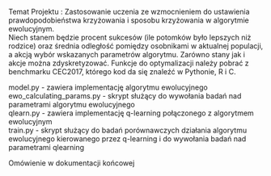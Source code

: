 Temat Projektu : Zastosowanie uczenia ze wzmocnieniem do ustawienia prawdopodobieństwa krzyżowania i sposobu krzyżowania w algorytmie ewolucyjnym. <br>
Niech stanem będzie procent sukcesów (ile potomków było lepszych niż rodzice) oraz średnia odległość pomiędzy osobnikami w
aktualnej populacji, a akcją wybór wskazanych parametrów algorytmu. Zarówno stany jak i
akcje można zdyskretyzować. Funkcje do optymalizacji należy pobrać z benchmarku
CEC2017, którego kod da się znaleźć w Pythonie, R i C. <br>

model.py - zawiera implementację algorytmu ewolucyjnego <br>
ewo_calculating_params.py - skrypt służący do wywołania badań nad parametrami algorytmu ewolucyjnego <br>
qlearn.py - zawiera implementację q-learning połączonego z algorytmem ewolucyjnym <br>
train.py - skrypt służący do badań porównawczych działania algorytmu ewolucyjnego kierowanego przez q-learning i do wywołania badań nad parametrami qlearning <br>

Omówienie w dokumentacji końcowej <br>
